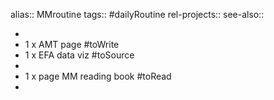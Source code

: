 alias:: MMroutine
tags:: #dailyRoutine
rel-projects::
see-also::

-
- 1 x AMT page #toWrite
- 1 x EFA data viz #toSource
-
- 1 x page MM reading book #toRead
-
